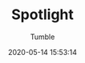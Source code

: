---
title: Spotlight
description: Shows a spotlight where the mouse is
date: 2020-05-14 15:53:14
author:
  - Tumble
buttons:
  - name: Install
    href: https://github.com/tumble1999/my-shaders-for-BC/raw/master/spotlight.bcs.json
---